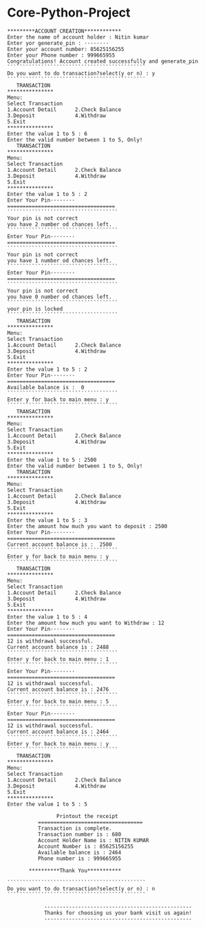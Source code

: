 # Core-Python-Project
~~~~~~~WELCOME TO BANK OF EDU~~~~~~~~
*********ACCOUNT CREATION************
Enter the name of account holder : Nitin kumar
Enter yor generate_pin : ········
Enter your account number: 85625156255
Enter your Phone number : 999665955
Congratulations! Account created successfully and generate_pin
`````````````````````````````````````````````
Do you want to do transaction?select(y or n) : y
`````````````````````````````````````````````
   TRANSACTION    
*************** 
Menu: 
Select Transaction 
1.Account Detail      2.Check Balance 
3.Deposit             4.Withdraw 
5.Exit            
***************
Enter the value 1 to 5 : 6
Enter the valid number between 1 to 5, Only!
   TRANSACTION    
*************** 
Menu: 
Select Transaction 
1.Account Detail      2.Check Balance 
3.Deposit             4.Withdraw 
5.Exit            
***************
Enter the value 1 to 5 : 2
Enter Your Pin········
===================================
````````````````````````````````````
Your pin is not correct
you have 2 number od chances left.
````````````````````````````````````
Enter Your Pin········
===================================
````````````````````````````````````
Your pin is not correct
you have 1 number od chances left.
````````````````````````````````````
Enter Your Pin········
===================================
````````````````````````````````````
Your pin is not correct
you have 0 number od chances left.
````````````````````````````````````
your pin is locked
````````````````````````````````````
   TRANSACTION    
*************** 
Menu: 
Select Transaction 
1.Account Detail      2.Check Balance 
3.Deposit             4.Withdraw 
5.Exit            
***************
Enter the value 1 to 5 : 2
Enter Your Pin········
===================================
Available balance is :  0
````````````````````````````````````
Enter y for back to main menu : y
````````````````````````````````````
   TRANSACTION    
*************** 
Menu: 
Select Transaction 
1.Account Detail      2.Check Balance 
3.Deposit             4.Withdraw 
5.Exit            
***************
Enter the value 1 to 5 : 2500
Enter the valid number between 1 to 5, Only!
   TRANSACTION    
*************** 
Menu: 
Select Transaction 
1.Account Detail      2.Check Balance 
3.Deposit             4.Withdraw 
5.Exit            
***************
Enter the value 1 to 5 : 3
Enter the amount how much you want to deposit : 2500
Enter Your Pin········
===================================
Current account balance is :  2500
````````````````````````````````````
Enter y for back to main menu : y
````````````````````````````````````
   TRANSACTION    
*************** 
Menu: 
Select Transaction 
1.Account Detail      2.Check Balance 
3.Deposit             4.Withdraw 
5.Exit            
***************
Enter the value 1 to 5 : 4
Enter the amount how much you want to Withdraw : 12
Enter Your Pin········
===================================
12 is withdrawal successful. 
Current account balance is : 2488
````````````````````````````````````
Enter y for back to main menu : 1
````````````````````````````````````
Enter Your Pin········
===================================
12 is withdrawal successful. 
Current account balance is : 2476
````````````````````````````````````
Enter y for back to main menu : 5
````````````````````````````````````
Enter Your Pin········
===================================
12 is withdrawal successful. 
Current account balance is : 2464
````````````````````````````````````
Enter y for back to main menu : y
````````````````````````````````````
   TRANSACTION    
*************** 
Menu: 
Select Transaction 
1.Account Detail      2.Check Balance 
3.Deposit             4.Withdraw 
5.Exit            
***************
Enter the value 1 to 5 : 5

                Printout the receipt
          ==================================
          Transaction is complete.
          Transaction number is : 680
          Account Holder Name is : NITIN KUMAR
          Account Number is : 85625156255
          Available balance is : 2464
          Phone number is : 999665955
       
       **********Thank You***********
       
`````````````````````````````````````````````
Do you want to do transaction?select(y or n) : n
`````````````````````````````````````````````
     
            ------------------------------------------------
            Thanks for choosing us your bank visit us again!
            ------------------------------------------------
